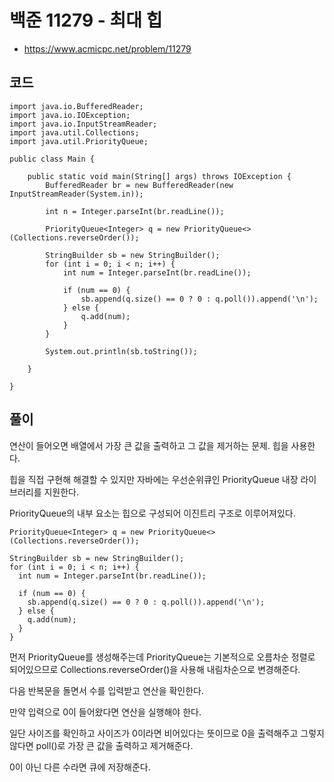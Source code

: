 # 백준 11279 - 최대 힙
- https://www.acmicpc.net/problem/11279

## 코드
```
import java.io.BufferedReader;
import java.io.IOException;
import java.io.InputStreamReader;
import java.util.Collections;
import java.util.PriorityQueue;

public class Main {

	public static void main(String[] args) throws IOException {
		BufferedReader br = new BufferedReader(new InputStreamReader(System.in));

		int n = Integer.parseInt(br.readLine());

		PriorityQueue<Integer> q = new PriorityQueue<>(Collections.reverseOrder());

		StringBuilder sb = new StringBuilder();
		for (int i = 0; i < n; i++) {
			int num = Integer.parseInt(br.readLine());

			if (num == 0) {
				sb.append(q.size() == 0 ? 0 : q.poll()).append('\n');
			} else {
				q.add(num);
			}
		}
		
		System.out.println(sb.toString());

	}

}
```

## 풀이
연산이 들어오면 배열에서 가장 큰 값을 출력하고 그 값을 제거하는 문제. 힙을 사용한다.

힙을 직접 구현해 해결할 수 있지만 자바에는 우선순위큐인 PriorityQueue 내장 라이브러리를 지원한다.

PriorityQueue의 내부 요소는 힙으로 구성되어 이진트리 구조로 이루어져있다.

```
PriorityQueue<Integer> q = new PriorityQueue<>(Collections.reverseOrder());

StringBuilder sb = new StringBuilder();
for (int i = 0; i < n; i++) {
  int num = Integer.parseInt(br.readLine());

  if (num == 0) {
    sb.append(q.size() == 0 ? 0 : q.poll()).append('\n');
  } else {
    q.add(num);
  }
}
```
먼저 PriorityQueue를 생성해주는데 PriorityQueue는 기본적으로 오름차순 정렬로 되어있으므로 Collections.reverseOrder()을 사용해 내림차순으로 변경해준다.

다음 반복문을 돌면서 수를 입력받고 연산을 확인한다.

만약 입력으로 0이 들어왔다면 연산을 실행해야 한다. 

일단 사이즈를 확인하고 사이즈가 0이라면 비어있다는 뜻이므로 0을 출력해주고 그렇지않다면 poll()로 가장 큰 값을 출력하고 제거해준다.

0이 아닌 다른 수라면 큐에 저장해준다.  
    

